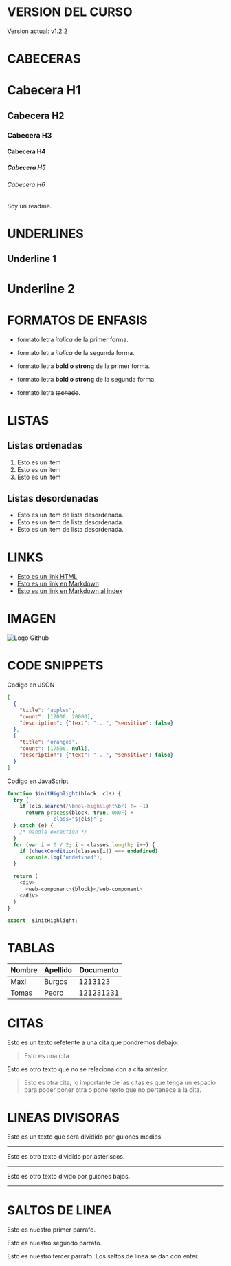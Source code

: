 # VERSION DEL CURSO
Version actual: v1.2.2

# CABECERAS
# Cabecera H1
## Cabecera H2
### Cabecera H3
#### Cabecera H4
##### Cabecera H5
###### Cabecera H6

Soy un readme.

# UNDERLINES
Underline 1
-----------

Underline 2
===========

# FORMATOS DE ENFASIS
- formato letra *italica* de la primer forma.
- formato letra _italica_ de la segunda forma.

- formato letra **bold o strong** de la primer forma.
- formato letra __bold o strong__ de la segunda forma.

- formato letra ~~tachado~~.

# LISTAS
## Listas ordenadas
1. Esto es un item
2. Esto es un item
3. Esto es un item

## Listas desordenadas
- Esto es un item de lista desordenada.
- Esto es un item de lista desordenada.
- Esto es un item de lista desordenada.

# LINKS
- <a href="https://www.google.com.mx">Esto es un link HTML</a>
- [Esto es un link en Markdown](https://www.google.com.mx)
- [Esto es un link en Markdown al index](index.html)

# IMAGEN
![Logo Github](https://miracomosehace.com/wp-content/uploads/2020/07/icono-de-github.jpg)

# CODE SNIPPETS
Codigo en JSON
```JSON
[
  {
    "title": "apples",
    "count": [12000, 20000],
    "description": {"text": "...", "sensitive": false}
  },
  {
    "title": "oranges",
    "count": [17500, null],
    "description": {"text": "...", "sensitive": false}
  }
]
```

Codigo en JavaScript

```JAVASCRIPT
function $initHighlight(block, cls) {
  try {
    if (cls.search(/\bno\-highlight\b/) != -1)
      return process(block, true, 0x0F) +
             ` class="${cls}"`;
  } catch (e) {
    /* handle exception */
  }
  for (var i = 0 / 2; i < classes.length; i++) {
    if (checkCondition(classes[i]) === undefined)
      console.log('undefined');
  }

  return (
    <div>
      <web-component>{block}</web-component>
    </div>
  )
}

export  $initHighlight;
```

# TABLAS
| Nombre | Apellido | Documento |
| ------ | -------- | --------- |
| Maxi | Burgos | 1213123 |
| Tomas  | Pedro    | 121231231 |

# CITAS
Esto es un texto refetente a una cita que pondremos debajo:
> Esto es una cita

Esto es otro texto que no se relaciona con a cita anterior.

> Esto es otra cita, lo importante de las citas es que tenga un espacio para poder poner otra o pone texto que no pertenece a la cita.

# LINEAS DIVISORAS
Esto es un texto que sera dividido por guiones medios.

---

Esto es otro texto dividido por asteriscos.

***

Esto es otro texto divido por guiones bajos.

___

# SALTOS DE LINEA

Esto es nuestro primer parrafo.

Esto es nuestro segundo parrafo.

Esto es nuestro tercer parrafo.
Los saltos de linea se dan con enter.
